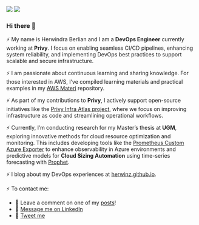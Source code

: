 <a href="https://herwinz.github.io"><img src="https://img.shields.io/static/v1?label=blog&message=josh-ops.com&color=teal"></a> <a href="https://www.linkedin.com/in/herwindra/"><img src="https://img.shields.io/static/v1?label=LinkedIn&message=profile&color=blue"></a>

### Hi there 👋

⚡ My name is Herwindra Berlian and I am a **DevOps Engineer** currently working at **Privy**. I focus on enabling seamless CI/CD pipelines, enhancing system reliability, and implementing DevOps best practices to support scalable and secure infrastructure.  

⚡ I am passionate about continuous learning and sharing knowledge. For those interested in AWS, I’ve compiled learning materials and practical examples in my [AWS Materi](https://github.com/herwinz/aws-materi) repository.  

⚡ As part of my contributions to **Privy**, I actively support open-source initiatives like the [Privy Infra Atlas project](https://github.com/privy-infra/atlas), where we focus on improving infrastructure as code and streamlining operational workflows.  

⚡ Currently, I’m conducting research for my Master’s thesis at **UGM**, exploring innovative methods for cloud resource optimization and monitoring. This includes developing tools like the [Prometheus Custom Azure Exporter](https://github.com/herwinz/prometheus-custom_azure_exporter) to enhance observability in Azure environments and predictive models for **Cloud Sizing Automation** using time-series forecasting with [Prophet](https://github.com/herwinz/cloudsizing-prophet).  

⚡ I blog about my DevOps experiences at [herwinz.github.io](https://herwinz.github.io).  

⚡ To contact me:  
  - 🌱 Leave a comment on one of my [posts](https://herwinz.github.io)!  
  - 🌱 [Message me on LinkedIn](https://www.linkedin.com/in/herwindra/)  
  - 🌱 [Tweet me](https://twitter.com/herwindra)  
